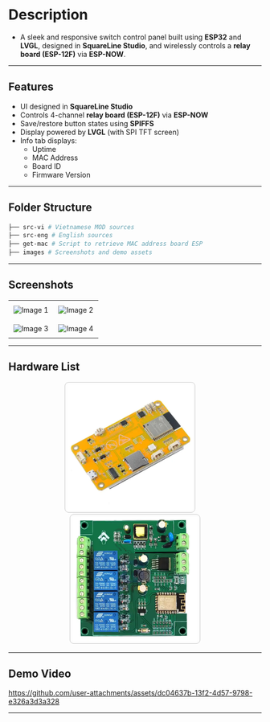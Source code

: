 
# Description

  - A sleek and responsive switch control panel built using **ESP32** and **LVGL**, designed in **SquareLine Studio**, and wirelessly controls a **relay board (ESP-12F)** via **ESP-NOW**.

---

## Features

- UI designed in **SquareLine Studio**
- Controls 4-channel **relay board (ESP-12F)** via **ESP-NOW**
- Save/restore button states using **SPIFFS**
- Display powered by **LVGL** (with SPI TFT screen)
- Info tab displays:
  - Uptime  
  - MAC Address  
  - Board ID  
  - Firmware Version  

---

## Folder Structure 

```sh
├── src-vi # Vietnamese MOD sources
├── src-eng # English sources
├── get-mac # Script to retrieve MAC address board ESP
├── images # Screenshots and demo assets 
```

---

## Screenshots

<table align="center">
  <tr>
    <td style="padding:10px">
      <img src="https://github.com/pangcrd/cyd-lvgl-esp12f/blob/main/images/cyd-pic0.png" alt="Image 1" width="300"/>
    </td>
    <td style="padding:10px">
      <img src="https://github.com/pangcrd/cyd-lvgl-esp12f/blob/main/images/cyd-pic1.png" alt="Image 2" width="300"/>
    </td>
  </tr>
  <tr>
    <td style="padding:10px">
      <img src="https://github.com/pangcrd/cyd-lvgl-esp12f/blob/main/images/cyd-pic2.png" alt="Image 3" width="300"/>
    </td>
    <td style="padding:10px">
      <img src="https://github.com/pangcrd/cyd-lvgl-esp12f/blob/main/images/cyd-pic3.png" alt="Image 4" width="300"/>
    </td>
  </tr>
</table>

---

## Hardware List

<p align="center">
  <a href="https://s.click.aliexpress.com/e/_oBfo3DO" target="_blank">
    <img src="https://raw.githubusercontent.com/pangcrd/cyd-lvgl-esp12f/main/images/esp32cyd.png"
         alt="ESP32 CYD"
         width="250"
         style="border: 1px solid #ccc; border-radius: 8px; padding: 4px; margin-right: 20px;" />
  </a>

  <a href="https://s.click.aliexpress.com/e/_oC5nlQY" target="_blank">
    <img src="https://raw.githubusercontent.com/pangcrd/cyd-lvgl-esp12f/main/images/relayesp12.png"
         alt="ESP-12F Relay"
         width="250"
         style="border: 1px solid #ccc; border-radius: 8px; padding: 4px;" />
  </a>
</p>


---  

## Demo Video

https://github.com/user-attachments/assets/dc04637b-13f2-4d57-9798-e326a3d3a328

---
